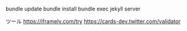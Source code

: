 bundle update
bundle install
bundle exec jekyll server

ツール
https://iframely.com/try
https://cards-dev.twitter.com/validator